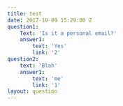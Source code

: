 ```yaml
---
title: test
date: 2017-10-09 15:29:00 Z
question1: 
    Text: 'Is it a personal email?'
    answer1:
        text: 'Yes'
        link: '2'
question2:
    text: 'Blah'
    answer1:
        text: 'me'
        link: '1'
layout: question
---
```


